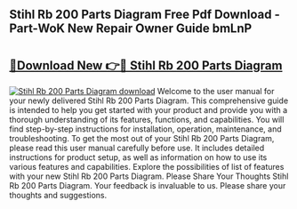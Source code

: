 ## Stihl Rb 200 Parts Diagram Free Pdf Download - Part-WoK New Repair Owner Guide bmLnP

# <h2><a href="http://dfl6lfp.blite.top/?on=Stihl+Rb+200+Parts+Diagram">🔗Download New 👉🔴 Stihl Rb 200 Parts Diagram</a></h2>

[![Stihl Rb 200 Parts Diagram download](https://i.imgur.com/lujVjoI.png)](http://dfl6lfp.blite.top/?on=Stihl+Rb+200+Parts+Diagram)
Welcome to the user manual for your newly delivered Stihl Rb 200 Parts Diagram. This comprehensive guide is intended to help you get started with your product and provide you with a thorough understanding of its features, functions, and capabilities. You will find step-by-step instructions for installation, operation, maintenance, and troubleshooting. To get the most out of your Stihl Rb 200 Parts Diagram, please read this user manual carefully before use. It includes detailed instructions for product setup, as well as information on how to use its various features and capabilities. Explore the possibilities of list of features with your new Stihl Rb 200 Parts Diagram. Please Share Your Thoughts Stihl Rb 200 Parts Diagram. Your feedback is invaluable to us. Please share your thoughts and suggestions.
